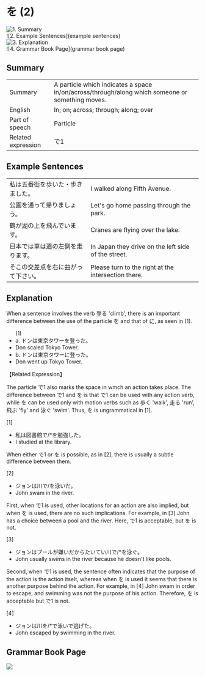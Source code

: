 # を (2)

![1. Summary](summary)<br>
![2. Example Sentences](example sentences)<br>
![3. Explanation](explanation)<br>
![4. Grammar Book Page](grammar book page)<br>


## Summary

<table><tr>   <td>Summary</td>   <td>A particle which indicates a space in/on/across/through/along which someone or something moves.</td></tr><tr>   <td>English</td>   <td>In; on; across; through; along; over</td></tr><tr>   <td>Part of speech</td>   <td>Particle</td></tr><tr>   <td>Related expression</td>   <td>で1</td></tr></table>

## Example Sentences

<table><tr>   <td>私は五番街を歩いた・歩きました。</td>   <td>I walked along Fifth Avenue.</td></tr><tr>   <td>公園を通って帰りましょう。</td>   <td>Let's go home passing through the park.</td></tr><tr>   <td>鶴が湖の上を飛んでいます。</td>   <td>Cranes are flying over the lake.</td></tr><tr>   <td>日本では車は道の左側を走ります。</td>   <td>In Japan they drive on the left side of the street.</td></tr><tr>   <td>そこの交差点を右に曲がって下さい。</td>   <td>Please turn to the right at the intersection there.</td></tr></table>

## Explanation

<p>When a sentence involves the verb 登る 'climb', there is an important difference between the use of the particle <span class="cloze">を</span> and that of に, as seen in (1).</p>  <ul>(1) <li>a. ドンは東京タワー<span class="cloze">を</span>登った。</li> <li>Don scaled Tokyo Tower.</li> <div class="divide"></div> <li>b. ドンは東京タワーに登った。</li> <li>Don went up Tokyo Tower.</li> </ul>  <p>【Related Expression】</p>  <p>The particle で1 also marks the space in wmch an action takes place. The difference between で1 and <span class="cloze">を</span> is that で1 can be used with any action verb, while <span class="cloze">を</span> can be used only with motion verbs such as 歩く 'walk', 走る 'run', 飛ぶ 'fly' and 泳ぐ 'swim'. Thus, <span class="cloze">を</span> is ungrammatical in [1].</p>  <p>[1]</p>  <ul> <li>私は図書館で/*<span class="cloze">を</span>勉強した。</li> <li>I studied at the library.</li> </ul>  <p>When either で1 or <span class="cloze">を</span> is possible, as in [2], there is usually a subtle difference between them.</p>  <p>[2]</p>  <ul> <li>ジョンは川で/<span class="cloze">を</span>泳いだ。</li> <li>John swam in the river.</li> </ul>  <p>First, when で1 is used, other locations for an action are also implied, but when <span class="cloze">を</span> is used, there are no such implications. For example, in [3] John has a choice between a pool and the river. Here, で1 is acceptable, but <span class="cloze">を</span> is not.</p>  <p>[3]</p>  <ul> <li>ジョンはプールが嫌いだからたいてい川で/*<span class="cloze">を</span>泳ぐ。</li> <li>John usually swims in the river because he doesn't like pools.</li> </ul>  <p>Second, when で1 is used, the sentence often indicates that the purpose of the action is the action itselt, whereas when <span class="cloze">を</span> is used it seems that there is another purpose behind the action. For example, in [4] John swam in order to escape, and swimming was not the purpose of his action. Therefore, <span class="cloze">を</span> is acceptable but で1 is not.</p>  <p>[4]</p>  <ul> <li>ジョンは川<span class="cloze">を</span>/*で泳いで逃げた。</li> <li>John escaped by swimming in the river.</li> </ul>

## Grammar Book Page

![](../img/Basicを2.png)

